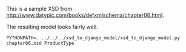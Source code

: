 This is a sample XSD from http://www.datypic.com/books/defxmlschema/chapter06.html.

The resulting model looks fairly well.

    PYTHONPATH=. ../../../xsd_to_django_model/xsd_to_django_model.py chapter06.xsd ProductType
